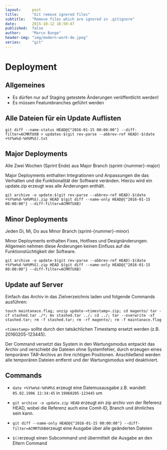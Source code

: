 ```yaml
---
layout:     post
title:      "Git remove ignored files"
subtitle:   "Remove files which are ignored in .gitignore"
date:       2015-10-12 16:59:47
published:  false
author:     "Marco Bunge"
header-img: "img/modern-work-de.jpeg"
series:     "git"
---
```


# Deployment

## Allgemeines

- Es dürfen nur auf Staging getestete Änderungen veröffentlicht werden!
- Es müssen Featurebranches geführt werden

## Alle Dateien für ein Update Auflisten

`git diff --name-status HEAD@{"2016-01-15 00:00:00"} --diff-filter=ACMRTUXB > updates-$(git rev-parse --abbrev-ref HEAD)-$(date +%Y%m%d-%H%M%S).txt`

## Major Deployments

Alle Zwei Wochen (Sprint Ende) aus Major Branch (sprint-{nummer}-major)

Major Deployments enthalten Integrationen und Anpassungen die das Verhalten und die Funktionalität der Software veränden. Hierzu wird ein update.zip erzeugt was alle Änderungen enthält.

`git archive -o update-$(git rev-parse --abbrev-ref HEAD)-$(date +%Y%m%d-%H%M%S).zip HEAD $(git diff --name-only HEAD@{"2016-01-15 00:00:00"} --diff-filter=ACMRTUXB)`

## Minor Deployments

Jeden Di, Mi, Do aus Minor Branch (sprint-{nummer}-minor)

Minor Deployments enthalten Fixes, Hotfixes und Designänderungen. Allgemein nehmen diese Änderungen keinen Einfluss auf die Funktionstüchtigkeit der Software.

`git archive -o update-$(git rev-parse --abbrev-ref HEAD)-$(date +%Y%m%d-%H%M%S).zip HEAD $(git diff --name-only HEAD@{"2016-01-15 00:00:00"} --diff-filter=ACMRTUXB)`

## Update auf Server

Einfach das Archiv in das Zielverzeichnis laden und folgende Commands ausführen:

`touch maintanace.flag; unzip update-<timestamp>.zip; cd magento/ tar -cf stashed.tar ./*; mv stashed.tar ../; cd ../; tar --overwrite -xf stashed.tar; rm -f stashed.tar; rm -rf magento/; rm -f maintanace.flag`

`<timestamp>` sollte durch den tatsächlichen Timestamp ersetzt werden (z.B. 20160205-123445).

Der Command versetzt das System in den Wartungsmodus entpackt das Archiv und verschiebt die Dateien ohne Systemfehler, durch erzeugen eines temporären TAR-Archivs an ihre richtigen Positionen. Anschließend werden alle temporären Dateien entfernt und der Wartungsmodus wird deaktiviert.

## Commands

- `date +%Y%m%d-%H%M%S` erzeugt eine Datemusausgabe z.B. wandelt `05.02.1996 12:34:45` in `19960205-123445` um
- `git archive -o update.zip HEAD` erzeugt ein zip archiv von der Referenz HEAD, wobei die Referenz auch eine Comit-ID, Branch und ähnliches sein kann.
- `git diff --name-only HEAD@{"2016-01-15 00:00:00"} --diff-filter=ACMRTUXB`erzeugt eine Ausgabe über alle geänderten Dateien

- `$()`erzeugt einen Subcommand und übermittelt die Ausgabe an den Eltern Command
